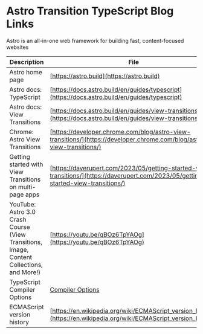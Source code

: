 # Astro Transition TypeScript Blog Links

Astro is an all-in-one web framework for building fast, content-focused websites

| Description               | File |
| ------------------------- | ---- |
| Astro home page       | [https://astro.build](https://astro.build) |
| Astro docs: TypeScript | [https://docs.astro.build/en/guides/typescript](https://docs.astro.build/en/guides/typescript) |
| Astro docs: View Transitions | [https://docs.astro.build/en/guides/view-transitions](https://docs.astro.build/en/guides/view-transitions) |
| Chrome: Astro View Transitions | [https://developer.chrome.com/blog/astro-view-transitions/](https://developer.chrome.com/blog/astro-view-transitions/) |
| Getting started with View Transitions on multi-page apps | [https://daverupert.com/2023/05/getting-started-view-transitions/](https://daverupert.com/2023/05/getting-started-view-transitions/) |
| YouTube: Astro 3.0 Crash Course (View Transitions, Image, Content Collections, and More!) | [https://youtu.be/qBOz6TpYAOg](https://youtu.be/qBOz6TpYAOg) |
| TypeScript Compiler Options| [Compiler Options](https://microsoft.github.io/TypeScript-New-Handbook/reference/compiler-options/#:~:text=target,-Allowed%20Values%3A%20ES3&text=All%20modern%20browsers%20support%20all,only%20runs%20on%20newer%20environments.) |
| ECMAScript version history | [https://en.wikipedia.org/wiki/ECMAScript_version_history](https://en.wikipedia.org/wiki/ECMAScript_version_history) |
